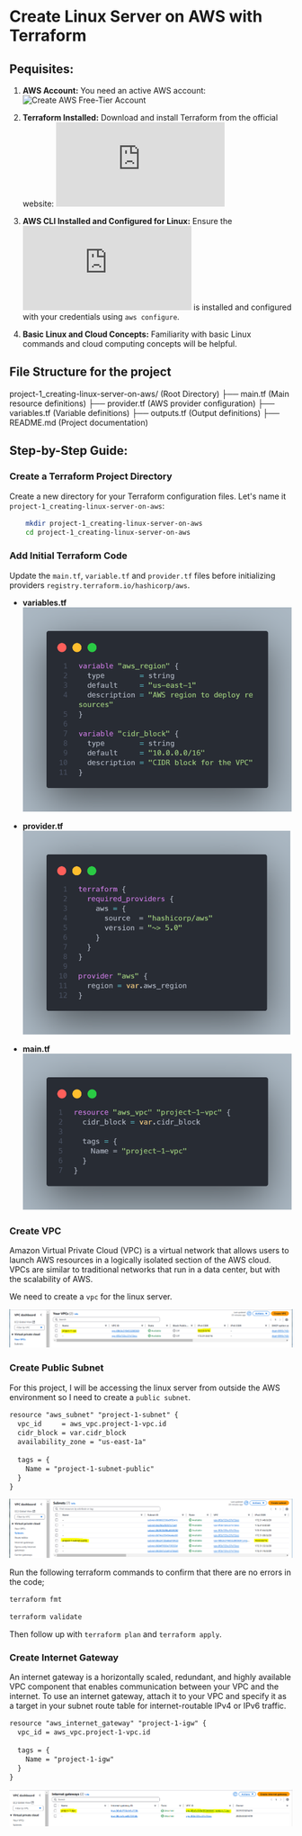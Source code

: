 # Create Linux Server on AWS with Terraform

## Pequisites:

1.  **AWS Account:** You need an active AWS account: ![Create AWS Free-Tier Account](https://aws.amazon.com/resources/create-account/)

2. **Terraform Installed:** Download and install Terraform from the official website: ![Terraform Official Website](https://www.terraform.io/downloads.html)

3. **AWS CLI Installed and Configured for Linux:** Ensure the ![AWS CLI](https://docs.aws.amazon.com/cli/v1/userguide/install-linux.html) is installed and configured with your credentials using `aws configure`.

4. **Basic Linux and Cloud Concepts:** Familiarity with basic Linux commands and cloud computing concepts will be helpful.


## File Structure for the project

project-1_creating-linux-server-on-aws/       (Root Directory)
├── main.tf                                   (Main resource definitions)
├── provider.tf                               (AWS provider configuration)
├── variables.tf                              (Variable definitions)
├── outputs.tf                                (Output definitions)
├── README.md                                 (Project documentation)


## Step-by-Step Guide:

### Create a Terraform Project Directory

Create a new directory for your Terraform configuration files. Let's name it `project-1_creating-linux-server-on-aws`:

```bash
    mkdir project-1_creating-linux-server-on-aws
    cd project-1_creating-linux-server-on-aws
```

### Add Initial Terraform Code

Update the `main.tf`, `variable.tf` and `provider.tf` files before initializing providers `registry.terraform.io/hashicorp/aws`.

- **variables.tf**
![variables.tf](./images/variables.tf.png)

- **provider.tf**
![provider.tf](./images/provider.tf.png)

- **main.tf**
![main.tf](./images/main.tf.png)


### Create VPC

Amazon Virtual Private Cloud (VPC) is a virtual network that allows users to launch AWS resources in a logically isolated section of the AWS cloud. VPCs are similar to traditional networks that run in a data center, but with the scalability of AWS.

We need to create a `vpc` for the linux server.

![Create VPC](./images/create-vpc.PNG)


### Create Public Subnet

For this project, I will be accessing the linux server from outside the AWS environment so I need to create a `public subnet`.

```hcl
resource "aws_subnet" "project-1-subnet" {
  vpc_id     = aws_vpc.project-1-vpc.id
  cidr_block = var.cidr_block
  availability_zone = "us-east-1a"

  tags = {
    Name = "project-1-subnet-public"
  }
}

```
![Create Subnet](./images/create-subnet.PNG)

Run the following terraform commands to confirm that there are no errors in the code;

```bash
terraform fmt
```

```bash
terraform validate
```
Then follow up with `terraform plan` and `terraform apply`.


### Create Internet Gateway

An internet gateway is a horizontally scaled, redundant, and highly available VPC component that enables communication between your VPC and the internet.
To use an internet gateway, attach it to your VPC and specify it as a target in your subnet route table for internet-routable IPv4 or IPv6 traffic.

```hcl
resource "aws_internet_gateway" "project-1-igw" {
  vpc_id = aws_vpc.project-1-vpc.id

  tags = {
    Name = "project-1-igw"
  }
}
```
![Internet Gateway](./images/igw.PNG)







